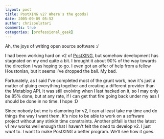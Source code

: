 ```yaml
---
layout: post
title: PostXING v2? Where's the goods?
date: 2005-09-09 05:52
author: chrispelatari
comments: true
categories: [professional_geek]
---
```

Ah, the joys of writing open source software :/

I had been working hard on v2 of <a href="http://PostXING.url123.com/main">PostXING</a>, but somehow development has
stagnated on my end quite a bit. I brought it about 90% of the way towards the
direction I was hoping to go. I even got an offer of help from a fellow
Houstonian, but it seems I've dropped the ball. My bad.

Fortunately, as I said I've completed most of the grunt work, now it's just a
matter of gluing everything together and creating a different provider than the
Metablog API. It was still evolving when I last hacked on it, so I may only be
85% done, but at any rate, if I can get that fire going back under my ass I
should be done in no time. I hope :D

Since nobody but me is clamoring for v2, I can at least take my time and do
things the way I want them. It's nice to be able to work on a software project
without any stinkin time constraints. Another pitfall is that the latest v1 rev
works well enough that I haven't felt the <em>need</em> to develop v2. I just
<em>want</em> to. I want to make PostXING a better program. We'll see how it
goes.
